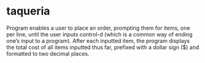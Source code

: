 # taqueria

Program enables a user to place an order, prompting them for items, one per line, until the user inputs control-d (which is a common way of ending one’s input to a program). After each inputted item, the program displays the total cost of all items inputted thus far, prefixed with a dollar sign ($) and formatted to two decimal places.
